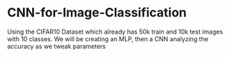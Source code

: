 # CNN-for-Image-Classification
Using the CIFAR10 Dataset which already has 50k train and 10k test images with 10 classes. 
We will be creating an MLP, then a CNN analyzing the accuracy as we tweak parameters
